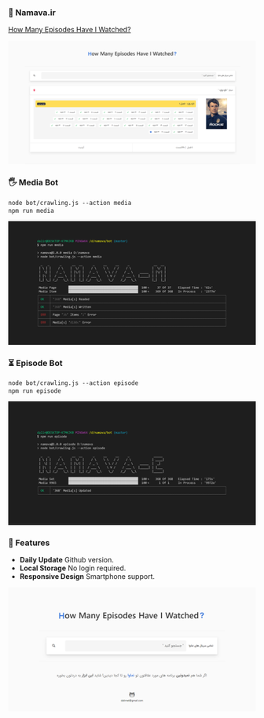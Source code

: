 ### 🚀 Namava.ir

[How Many Episodes Have I Watched?](https://dalirnet.github.io/namava/build/index.html)

![screenshot](https://raw.githubusercontent.com/dalirnet/namava/master/ui-desktop.png)


### 🖐 Media Bot
```shell
node bot/crawling.js --action media
npm run media
```
![screenshot](https://raw.githubusercontent.com/dalirnet/namava/master/media-bot.png)


### ⏳ Episode Bot
```shell
node bot/crawling.js --action episode
npm run episode
```
![screenshot](https://raw.githubusercontent.com/dalirnet/namava/master/episode-bot.png)


### 🎉 Features
- **Daily Update** Github version.
- **Local Storage** No login required.
- **Responsive Design** Smartphone support.

![screenshot](https://raw.githubusercontent.com/dalirnet/namava/master/banner.png)
